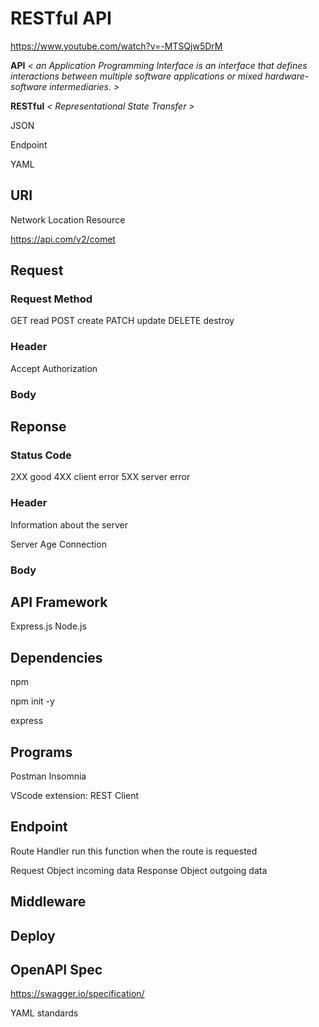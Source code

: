 # RESTful API
https://www.youtube.com/watch?v=-MTSQjw5DrM

**API** *< an Application Programming Interface is an interface that defines interactions between multiple software applications or mixed hardware-software intermediaries. >*

**RESTful** *< Representational State Transfer >*

JSON

Endpoint

YAML

## URI
Network Location
Resource

https://api.com/v2/comet


## Request

### Request Method

GET read
POST create
PATCH update
DELETE destroy

### Header

Accept
Authorization

### Body


## Reponse

### Status Code

2XX good
4XX client error
5XX server error

### Header 
Information about the server

Server
Age
Connection

### Body


## API Framework
Express.js
Node.js

## Dependencies

npm

npm init -y

express

## Programs

Postman
Insomnia

VScode extension: REST Client

## Endpoint

Route
Handler run this function when the route is requested

Request Object incoming data
Response Object outgoing data

## Middleware

## Deploy

## OpenAPI Spec

https://swagger.io/specification/

YAML standards